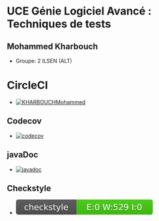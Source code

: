 # UCE Génie Logiciel Avancé : Techniques de tests

## Mohammed Kharbouch


- Groupe: 2 ILSEN (ALT)

# CircleCI

* [![KHARBOUCHMohammed](https://circleci.com/gh/KHARBOUCHMohammed/ceri-m1-techniques-de-test.svg?style=svg)](https://app.circleci.com/pipelines/github/KHARBOUCHMohammed)

## Codecov

* [![codecov](https://codecov.io/gh/KAHRBOUCHMohammed/ceri-m1-techniques-de-test-KHARBOUCHMohammed/branch/master/graph/badge.svg)](https://app.codecov.io/gh/KHARBOUCHMohammed/ceri-m1-techniques-de-test)

## javaDoc

* [![javadoc](https://javadoc.io/badge2/org.springframework/spring-core/javadoc.svg)](https://kharbouchmohammed.github.io/ceri-m1-techniques-de-test/)

## Checkstyle

* ![Checkstyle](target/site/badges/checkstyle-result.svg)


